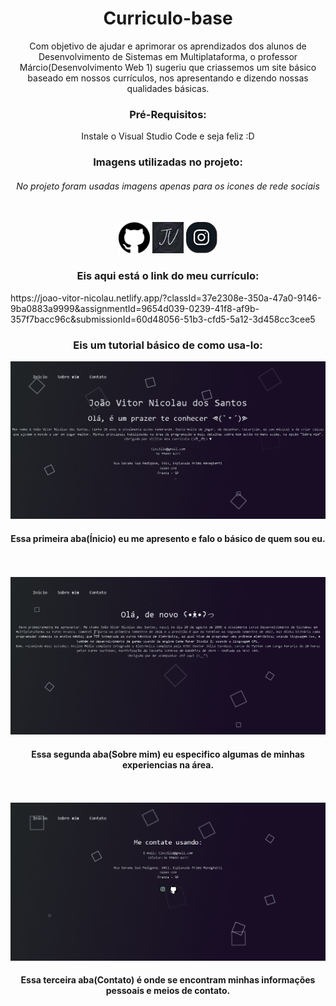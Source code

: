 <span align=center >
<h1>Curriculo-base</h1>

Com objetivo de ajudar e aprimorar os aprendizados dos alunos de Desenvolvimento de Sistemas em Multiplataforma, o professor Márcio(Desenvolvimento Web 1) sugeriu que criassemos um site básico baseado em nossos currículos, nos apresentando e dizendo nossas qualidades básicas.
</span>
<span  align=center>
<h3>Pré-Requisitos:</h3>

Instale o Visual Studio Code e seja feliz :D
</span>
<span  align=center>
<h3>Imagens utilizadas no projeto:</h3>
<span align = "center">
  <h6>No projeto foram usadas imagens apenas para os icones de rede sociais</h6>
</span>
<br>
<div align=center>
<img src="/assets/img/github.png"  width="50" height="50">
<img src="/assets/img/icon.png"  width="50" height="50">
<img src="/assets/img/instagram.png"  width="50" height="50">
</div>
</span>
<span  align=center>
<h3>Eis aqui está o link do meu currículo:</h3>
https://joao-vitor-nicolau.netlify.app/?classId=37e2308e-350a-47a0-9146-9ba0883a9999&assignmentId=9654d039-0239-41f8-af9b-357f7bacc96c&submissionId=60d48056-51b3-cfd5-5a12-3d458cc3cee5
</span>
<span align = center>
<h3>Eis um tutorial básico de como usa-lo:</h3>
</span>
<div align= center>
  <img src="assets/img/Screenshots/scr1.png">
</div>
<span align= center> 
  <h4>Essa primeira aba(Ínicio) eu me apresento e falo o básico de quem sou eu.</h4>
</span>
<br>
<br>
<div align=center>
  <img src="assets/img/Screenshots/scr2.png">
</div>
<span align= center> 
  <h4>Essa segunda aba(Sobre mim) eu especifico algumas de minhas experiencias na área.</h4>
</span>
<br>
<br>
<div align=center>
  <img src="assets/img/Screenshots/scr3.png">
</div>
<span align= center> 
  <h4>Essa terceira aba(Contato) é onde se encontram minhas informações pessoais e meios de contato.</h4>
</span>
